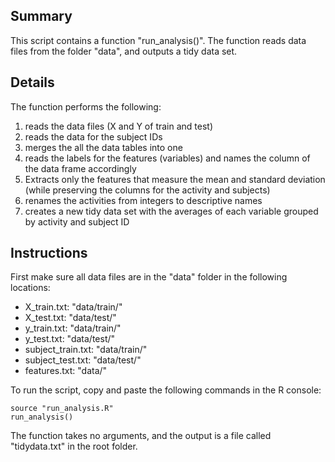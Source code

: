 ## Summary

This script contains a function "run_analysis()". The function reads data files from the folder "data", and outputs a tidy data set.

## Details

The function performs the following:
1. reads the data files (X and Y of train and test)
2. reads the data for the subject IDs
3. merges the all the data tables into one
4. reads the labels for the features (variables) and names the column of the data frame accordingly
5. Extracts only the features that measure the mean and standard deviation (while preserving the columns for the activity and subjects)
6. renames the activities from integers to descriptive names
7. creates a new tidy data set with the averages of each variable grouped by activity and subject ID

## Instructions

First make sure all data files are in the "data" folder in the following locations:
- X_train.txt: "data/train/"
- X_test.txt: "data/test/"
- y_train.txt: "data/train/"
- y_test.txt: "data/test/"
- subject_train.txt: "data/train/"
- subject_test.txt: "data/test/"
- features.txt: "data/"

To run the script, copy and paste the following commands in the R console:
```
source "run_analysis.R"
run_analysis()
```
The function takes no arguments, and the output is a file called "tidydata.txt" in the root folder.